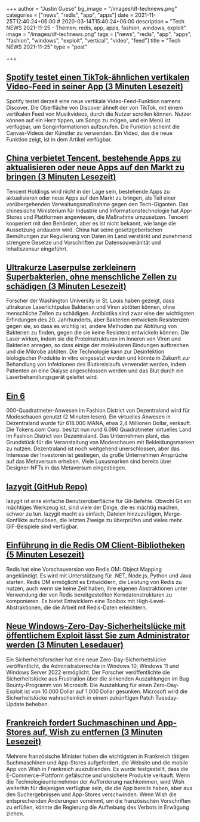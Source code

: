 +++
author = "Justin Guese"
bg_image = "/images/df-technews.png"
categories = ["news", "redis", "app", "apps"]
date = 2021-11-25T12:40:24+06:00 # 2020-03-14T15:40:24+06:00
description = "Tech NEWS 2021-11-25 - Themen: redis, app, apps, fashion, windows, exploit"
image = "/images/df-technews.png"
tags = ["news", "redis", "app", "apps", "fashion", "windows", "exploit", "vertical", "video", "feed"]
title = "Tech NEWS 2021-11-25"
type = "post"

+++

## [Spotify testet einen TikTok-ähnlichen vertikalen Video-Feed in seiner App (3 Minuten Lesezeit)](https://techcrunch.com/2021/11/24/spotify-tests-a-tiktok-like-vertical-video-feed-in-its-app/)

 Spotify testet derzeit eine neue vertikale Video-Feed-Funktion namens Discover. Die Oberfläche von Discover ähnelt der von TikTok, mit einem vertikalen Feed von Musikvideos, durch die Nutzer scrollen können. Nutzer können auf ein Herz tippen, um Songs zu mögen, und ein Menü ist verfügbar, um Songinformationen aufzurufen. Die Funktion scheint die Canvas-Videos der Künstler zu verwenden. Ein Video, das die neue Funktion zeigt, ist in dem Artikel verfügbar.

## [China verbietet Tencent, bestehende Apps zu aktualisieren oder neue Apps auf den Markt zu bringen (3 Minuten Lesezeit)](https://www.scmp.com/tech/big-tech/article/3157237/china-suspends-tencent-updating-existing-apps-or-launching-new-apps)

 Tencent Holdings wird nicht in der Lage sein, bestehende Apps zu aktualisieren oder neue Apps auf den Markt zu bringen, als Teil einer vorübergehenden Verwaltungsmaßnahme gegen den Tech-Giganten. Das chinesische Ministerium für Industrie und Informationstechnologie hat App-Stores und Plattformen angewiesen, die Maßnahme umzusetzen. Tencent kooperiert mit den Behörden, aber es ist nicht bekannt, wie lange die Aussetzung andauern wird. China hat seine gesetzgeberischen Bemühungen zur Regulierung von Daten im Land verstärkt und zunehmend strengere Gesetze und Vorschriften zur Datensouveränität und Inhaltszensur eingeführt.

## [Ultrakurze Laserpulse zerkleinern Superbakterien, ohne menschliche Zellen zu schädigen (3 Minuten Lesezeit)](https://newatlas.com/medical/ultrashort-laser-pulses-superbugs/)

 Forscher der Washington University in St. Louis haben gezeigt, dass ultrakurze Laserlichtpulse Bakterien und Viren abtöten können, ohne menschliche Zellen zu schädigen. Antibiotika sind zwar eine der wichtigsten Erfindungen des 20. Jahrhunderts, aber Bakterien entwickeln Resistenzen gegen sie, so dass es wichtig ist, andere Methoden zur Abtötung von Bakterien zu finden, gegen die sie keine Resistenz entwickeln können. Die Laser wirken, indem sie die Proteinstrukturen im Inneren von Viren und Bakterien anregen, so dass einige der molekularen Bindungen aufbrechen und die Mikrobe abtöten. Die Technologie kann zur Desinfektion biologischer Produkte in vitro eingesetzt werden und könnte in Zukunft zur Behandlung von Infektionen des Blutkreislaufs verwendet werden, indem Patienten an eine Dialyse angeschlossen werden und das Blut durch ein Laserbehandlungsgerät geleitet wird.

## [Ein 6](https://therealdeal.com/2021/11/24/this-2-4m-virtual-land-deal-is-largest-ever-for-digital-real-estate/)

000-Quadratmeter-Anwesen im Fashion District von Dezentraland wird für Modeschauen genutzt (2 Minuten lesen). Ein virtuelles Anwesen in Dezentraland wurde für 618.000 MANA, etwa 2,4 Millionen Dollar, verkauft. Die Tokens.com Corp. besitzt nun rund 6.090 Quadratmeter virtuelles Land im Fashion District von Dezentraland. Das Unternehmen plant, das Grundstück für die Veranstaltung von Modeschauen mit Bekleidungsmarken zu nutzen. Dezentraland ist noch weitgehend unerschlossen, aber das Interesse der Investoren ist gestiegen, da große Unternehmen Ansprüche auf das Metaversum erheben. Viele Luxusmarken sind bereits über Designer-NFTs in das Metaversum eingestiegen.

## [lazygit (GitHub Repo)](https://github.com/jesseduffield/lazygit)

 lazygit ist eine einfache Benutzeroberfläche für Git-Befehle. Obwohl Git ein mächtiges Werkzeug ist, sind viele der Dinge, die es mächtig machen, schwer zu tun. lazygit macht es einfach, Dateien hinzuzufügen, Merge-Konflikte aufzulösen, die letzten Zweige zu überprüfen und vieles mehr. GIF-Beispiele sind verfügbar.

## [Einführung in die Redis OM Client-Bibliotheken (5 Minuten Lesezeit)](https://redis.com/blog/introducing-redis-om-client-libraries/)

 Redis hat eine Vorschauversion von Redis OM: Object Mapping angekündigt. Es wird mit Unterstützung für .NET, Node.js, Python und Java starten. Redis OM ermöglicht es Entwicklern, die Leistung von Redis zu nutzen, auch wenn sie keine Zeit haben, ihre eigenen Abstraktionen unter Verwendung der von Redis bereitgestellten Kerndatenstrukturen zu komponieren. Es bietet Entwicklern eine Toolbox mit High-Level-Abstraktionen, die die Arbeit mit Redis-Daten erleichtern.

## [Neue Windows-Zero-Day-Sicherheitslücke mit öffentlichem Exploit lässt Sie zum Administrator werden (3 Minuten Lesedauer)](https://www.bleepingcomputer.com/news/microsoft/new-windows-zero-day-with-public-exploit-lets-you-become-an-admin/)

 Ein Sicherheitsforscher hat eine neue Zero-Day-Sicherheitslücke veröffentlicht, die Administratorrechte in Windows 10, Windows 11 und Windows Server 2022 ermöglicht. Der Forscher veröffentlichte die Sicherheitslücke aus Frustration über die sinkenden Auszahlungen im Bug Bounty-Programm von Microsoft. Die Auszahlung für einen Zero-Day-Exploit ist von 10.000 Dollar auf 1.000 Dollar gesunken. Microsoft wird die Sicherheitslücke wahrscheinlich in einem zukünftigen Patch Tuesday-Update beheben.

## [Frankreich fordert Suchmaschinen und App-Stores auf, Wish zu entfernen (3 Minuten Lesezeit)](https://techcrunch.com/2021/11/24/france-asks-search-engines-and-app-stores-to-remove-wish/)

 Mehrere französische Minister haben die wichtigsten in Frankreich tätigen Suchmaschinen und App-Stores aufgefordert, die Website und die mobile App von Wish in Frankreich auszublenden. Es wurde festgestellt, dass die E-Commerce-Plattform gefälschte und unsichere Produkte verkauft. Wenn die Technologieunternehmen der Aufforderung nachkommen, wird Wish weiterhin für diejenigen verfügbar sein, die die App bereits haben, aber aus den Suchergebnissen und App-Stores verschwinden. Wenn Wish die entsprechenden Änderungen vornimmt, um die französischen Vorschriften zu erfüllen, könnte die Regierung die Aufhebung des Verbots in Erwägung ziehen.

